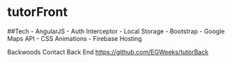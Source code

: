 # tutorFront

##Tech
	- AngularJS
		- Auth Interceptor
		- Local Storage
	- Bootstrap
	- Google Maps API
	- CSS Animations
	- Firebase Hosting


Backwoods Contact Back End
https://github.com/EGWeeks/tutorBack
